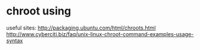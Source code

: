 # chroot using
useful sites:
http://packaging.ubuntu.com/html/chroots.html
http://www.cyberciti.biz/faq/unix-linux-chroot-command-examples-usage-syntax

